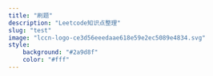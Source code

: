 ```yaml
---
title: "刷题"
description: "Leetcode知识点整理"
slug: "test"
image: "lccn-logo-ce3d56eeedaae618e59e2ec5089e4834.svg"
style:
    background: "#2a9d8f"
    color: "#fff"
---
```

